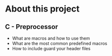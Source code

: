 # About this project
## C - Preprocessor

+ What are macros and how to use them
+ What are the most common predefined macros
+ How to include guard your header files
